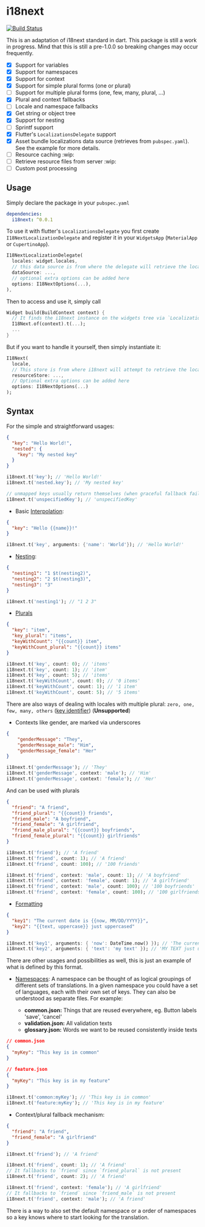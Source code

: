 # i18next

[![Build Status](https://app.bitrise.io/app/31aaaf8a0dd4fffd/status.svg?token=61YeV61VhkB_DSdLUtRvjw&branch=master)](https://app.bitrise.io/app/31aaaf8a0dd4fffd)

This is an adaptation of i18next standard in dart. This package is still a work in progress.
Mind that this is still a pre-1.0.0 so breaking changes may occur frequently.

- [x] Support for variables
- [x] Support for namespaces
- [x] Support for context
- [x] Support for simple plural forms (one or plural)
- [ ] Support for multiple plural forms (one, few, many, plural, ...)
- [x] Plural and context fallbacks
- [ ] Locale and namespace fallbacks 
- [x] Get string or object tree
- [x] Support for nesting
- [ ] Sprintf support
- [x] Flutter's `LocalizationsDelegate` support
- [x] Asset bundle localizations data source (retrieves from `pubspec.yaml`). See the example for more details.
- [ ] Resource caching :wip:
- [ ] Retrieve resource files from server :wip:
- [ ] Custom post processing

## Usage

Simply declare the package in your `pubspec.yaml`

```yaml
dependencies:
  i18next: ^0.0.1
```

To use it with flutter's `LocalizationsDelegate` you first create `I18NextLocalizationDelegate` and register it in your `WidgetsApp` (`MaterialApp` or `CupertinoApp`).

```dart
I18NextLocalizationDelegate(
  locales: widget.locales,
  // this data source is from where the delegate will retrieve the localizations from (namespaces Map)
  dataSource: ...,
  // optional extra options can be added here
  options: I18NextOptions(...),
),
```

Then to access and use it, simply call

```dart
Widget build(BuildContext context) {
  // It finds the i18next instance on the widgets tree via `Localizations.of`
  I18Next.of(context).t(...);
  ...
}
```

But if you want to handle it yourself, then simply instantiate it:

```dart
I18Next(
  locale,
  // This store is from where i18next will attempt to retrieve the localizations from.
  resourceStore: ...,
  // Optional extra options can be added here
  options: I18NextOptions(...)
);
```

## Syntax

For the simple and straightforward usages:

```json
{
  "key": "Hello World!",
  "nested": {
    "key": "My nested key"
  }
}
```

```dart
i18next.t('key'); // 'Hello World!'
i18next.t('nested.key'); // 'My nested key'

// unmapped keys usually return themselves (when graceful fallback fails)
i18next.t('unspecifiedKey'); // 'unspecifiedKey'
```

- Basic [Interpolation](https://www.i18next.com/translation-function/interpolation):

```json
{
  "key": "Hello {{name}}!"
}
```

```dart
i18next.t('key', arguments: {'name': 'World'}); // 'Hello World!'
```

- [Nesting](https://www.i18next.com/translation-function/nesting):

```json
{
  "nesting1": "1 $t(nesting2)",
  "nesting2": "2 $t(nesting3)",
  "nesting3": "3"
}
```

```dart
i18next.t('nesting1'); // "1 2 3"
```

- [Plurals](https://www.i18next.com/translation-function/plurals)

```json
{
  "key": "item",
  "key_plural": "items",
  "keyWithCount": "{{count}} item",
  "keyWithCount_plural": "{{count}} items"
}
```

```dart
i18next.t('key', count: 0); // 'items'
i18next.t('key', count: 1); // 'item'
i18next.t('key', count: 5); // 'items'
i18next.t('keyWithCount', count: 0); // '0 items'
i18next.t('keyWithCount', count: 1); // '1 item'
i18next.t('keyWithCount', count: 5); // '5 items'
```

There are also ways of dealing with locales with multiple plural: `zero, one, few, many, others` ([key identifier](https://jsfiddle.net/sm9wgLze)) (**Unsupported**)

- Contexts like gender, are marked via underscores

```json
{
    "genderMessage": "They", 
    "genderMessage_male": "Him",
    "genderMessage_female": "Her"
}
```

```dart
i18next.t('genderMessage'); // 'They'
i18next.t('genderMessage', context: 'male'); // 'Him'
i18next.t('genderMessage', context: 'female'); // 'Her'
```

And can be used with plurals

```json
{
  "friend": "A friend",
  "friend_plural": "{{count}} friends",
  "friend_male": "A boyfriend",
  "friend_female": "A girlfriend",
  "friend_male_plural": "{{count}} boyfriends",
  "friend_female_plural": "{{count}} girlfriends"
}
```

```dart
i18next.t('friend'); // 'A friend'
i18next.t('friend', count: 1); // 'A friend'
i18next.t('friend', count: 100); // '100 friends'

i18next.t('friend', context: 'male', count: 1); // 'A boyfriend'
i18next.t('friend', context: 'female', count: 1); // 'A girlfriend'
i18next.t('friend', context: 'male', count: 100); // '100 boyfriends'
i18next.t('friend', context: 'female', count: 100); // '100 girlfriends'
```

- [Formatting](https://www.i18next.com/translation-function/formatting)

```json
{
  "key1": "The current date is {{now, MM/DD/YYYY}}",
  "key2": "{{text, uppercase}} just uppercased"
}
```

```dart
i18next.t('key1', arguments: { 'now': DateTime.now() }); // 'The current date is 01/01/2020'
i18next.t('key2', arguments: { 'text': 'my text' }); // 'MY TEXT just uppercased'
```

There are other usages and possibilities as well, this is just an example of what is defined by this format.

- [Namespaces](https://www.i18next.com/principles/namespaces): A namespace can be thought of as logical groupings of different sets of translations. In a given namespace you could have a set of languages, each with their own set of keys. They can also be understood as separate files.
For example:

    - **common.json:** Things that are reused everywhere, eg. Button labels 'save', 'cancel'
    - **validation.json:** All validation texts
    - **glossary.json:** Words we want to be reused consistently inside texts

```json
// common.json
{
  "myKey": "This key is in common"
}

// feature.json
{
  "myKey": "This key is in my feature"
}
```

```dart
i18next.t('common:myKey'); // 'This key is in common'
i18next.t('feature:myKey'); // 'This key is in my feature'
```

- Context/plural fallback mechanism:

```json
{
  "friend": "A friend",
  "friend_female": "A girlfriend" 
}
```

```dart
i18next.t('friend'); // 'A friend'

i18next.t('friend', count: 1); // 'A friend'
// It fallbacks to `friend` since `friend_plural` is not present
i18next.t('friend', count: 2); // 'A friend' 

i18next.t('friend', context: 'female'); // 'A girlfriend'
// It fallbacks to `friend` since `friend_male` is not present
i18next.t('friend', context: 'male'); // 'A friend' 
```

There is a way to also set the default namespace or a order of namespaces so a key knows where to start looking for the translation.
